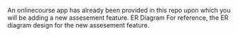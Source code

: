 An onlinecourse app has already been provided in this repo upon which you will be adding a new assesement feature.
ER Diagram For reference, the ER diagram design for the new assesement feature.
